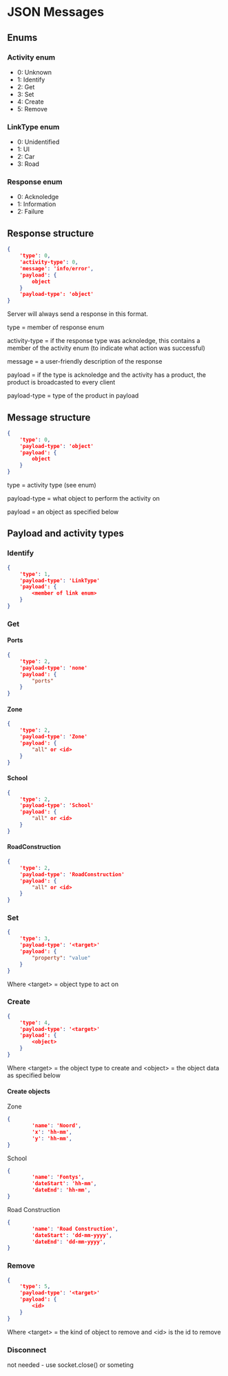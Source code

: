 JSON Messages 
=================
## Enums
### Activity enum
- 0: Unknown
- 1: Identify
- 2: Get
- 3: Set
- 4: Create
- 5: Remove

### LinkType enum
- 0: Unidentified
- 1: UI
- 2: Car
- 3: Road

### Response enum
- 0: Acknoledge
- 1: Information
- 2: Failure

## Response structure
```json
{
    'type': 0,
    'activity-type': 0,
    'message': 'info/error',
    'payload': {
        object
    }
    'payload-type': 'object'
}
```

Server will always send a response in this format.

type = member of response enum

activity-type = if the response type was acknoledge, this contains a
member of the activity enum (to indicate what action was successful)

message = a user-friendly description of the response

payload = if the type is acknoledge and the activity has a product, the 
product is broadcasted to every client

payload-type = type of the product in payload

## Message structure
```json
{
    'type': 0,
    'payload-type': 'object'
    'payload': {
        object
    }
}
```

type = activity type (see enum)

payload-type = what object to perform the activity on

payload = an object as specified below


## Payload and activity types
### Identify
```json
{
    'type': 1,
    'payload-type': 'LinkType'
    'payload': {
        <member of link enum>
    }
}
```

### Get
#### Ports
```json
{
    'type': 2,
    'payload-type': 'none'
    'payload': {
        "ports"
    }
}
```

#### Zone
```json
{
    'type': 2,
    'payload-type': 'Zone'
    'payload': {
        "all" or <id>
    }
}
```

#### School
```json
{
    'type': 2,
    'payload-type': 'School'
    'payload': {
        "all" or <id>
    }
}
```

#### RoadConstruction
```json
{
    'type': 2,
    'payload-type': 'RoadConstruction'
    'payload': {
        "all" or <id>
    }
}
```

### Set
```json
{
    'type': 3,
    'payload-type': '<target>'
    'payload': {
        "property": "value"
    }
}
```

Where &lt;target&gt; = object type to act on

### Create
```json
{
    'type': 4,
    'payload-type': '<target>'
    'payload': {
        <object>
    }
}
```

Where &lt;target&gt; = the object type to create and &lt;object&gt; = 
the object data as specified below

#### Create objects
Zone
```json
{
        'name': 'Noord',
        'x': 'hh-mm',
        'y': 'hh-mm',
}
```

School
```json
{
        'name': 'Fontys',
        'dateStart': 'hh-mm',
        'dateEnd': 'hh-mm',
}
```
Road Construction
```json
{
        'name': 'Road Construction',
        'dateStart': 'dd-mm-yyyy',
        'dateEnd': 'dd-mm-yyyy',
}
```


### Remove
```json
{
    'type': 5,
    'payload-type': '<target>'
    'payload': {
        <id>
    }
}
```

Where &lt;target&gt; = the kind of object to remove and &lt;id&gt; is 
the id to remove

### Disconnect
not needed - use socket.close() or someting

